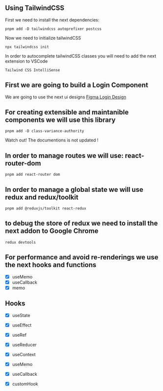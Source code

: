 ## Using TailwindCSS

First we need to install the next dependencies:

```
pnpm add -D tailwindcss autoprefixer postcss
```

Now we need to initialize tailwindCSS

```
npx tailwindcss init
```

In order to autocomplete tailwindCSS classes you will need to add the next extension to VSCode

```
Tailwind CSS IntelliSense
```

## First we are going to build a Login Component

We are going to use the next ui designs [Figma Login Design](<https://www.figma.com/file/LUpESSsyZ2GDI8KsDn3pjN/Registration-UI-templates-(Sign-up%2FLog-in)-(Community)?type=design&node-id=1-87&mode=design&t=zLk3XV9QNsvEULUS-0>)

## For creating extensible and maintanible components we will use this library

```
pnpm add -D class-variance-authority
```

Watch out! The documentions is not updated !

## In order to manage routes we will use: react-router-dom

```
pnpm add react-router dom
```

## In order to manage a global state we will use redux and redux/toolkit

```
pnpm add @reduxjs/toolkit react-redux
```

## to debug the store of redux we need to install the next addon to Google Chrome

```
redux devtools
```

## For performance and avoid re-renderings we use the next hooks and functions

- [x] useMemo
- [x] useCallback
- [x] memo

## Hooks

- [x] useState
- [x] useEffect
- [x] useRef
- [x] useReducer
- [x] useContext
- [x] useMemo
- [x] useCallback

- [x] customHook
